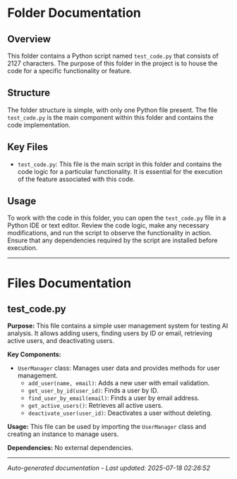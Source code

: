 # Folder Documentation

## Overview
This folder contains a Python script named `test_code.py` that consists of 2127 characters. The purpose of this folder in the project is to house the code for a specific functionality or feature.

## Structure
The folder structure is simple, with only one Python file present. The file `test_code.py` is the main component within this folder and contains the code implementation.

## Key Files
- `test_code.py`: This file is the main script in this folder and contains the code logic for a particular functionality. It is essential for the execution of the feature associated with this code.

## Usage
To work with the code in this folder, you can open the `test_code.py` file in a Python IDE or text editor. Review the code logic, make any necessary modifications, and run the script to observe the functionality in action. Ensure that any dependencies required by the script are installed before execution.

---

# Files Documentation

## test_code.py

**Purpose:** This file contains a simple user management system for testing AI analysis. It allows adding users, finding users by ID or email, retrieving active users, and deactivating users.

**Key Components:**
- `UserManager` class: Manages user data and provides methods for user management.
  - `add_user(name, email)`: Adds a new user with email validation.
  - `get_user_by_id(user_id)`: Finds a user by ID.
  - `find_user_by_email(email)`: Finds a user by email address.
  - `get_active_users()`: Retrieves all active users.
  - `deactivate_user(user_id)`: Deactivates a user without deleting.

**Usage:** This file can be used by importing the `UserManager` class and creating an instance to manage users.

**Dependencies:** No external dependencies.

---
*Auto-generated documentation - Last updated: 2025-07-18 02:26:52*
